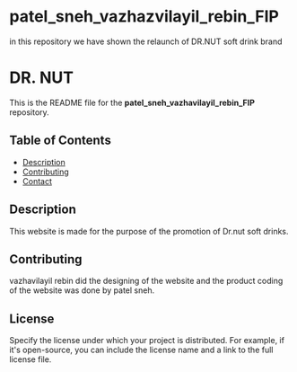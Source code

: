 # patel_sneh_vazhazvilayil_rebin_FIP
in this repository we have shown the relaunch of DR.NUT soft drink brand
# DR. NUT

This is the README file for the **patel_sneh_vazhavilayil_rebin_FIP** repository. 

## Table of Contents

- [Description](#description)
- [Contributing](#contributing)
- [Contact](#contact)

## Description

This website is made for the purpose of the promotion of Dr.nut soft drinks. 


## Contributing

vazhavilayil rebin did the designing of the website and the product coding of the website was done by patel sneh.

## License

Specify the license under which your project is distributed. For example, if it's open-source, you can include the license name and a link to the full license file. 